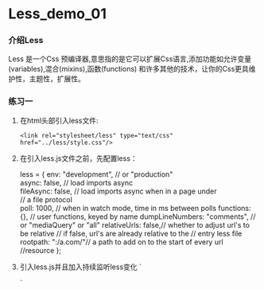 # Less_demo_01
### 介绍Less
   Less 是一个Css 预编译器,意思指的是它可以扩展Css语言,添加功能如允许变量(variables),混合(mixins),函数(functions) 和许多其他的技术，让你的Css更具维护性，主题性，扩展性。
### 练习一
1. 在html头部引入less文件:
 
    `<link rel="stylesheet/less" type="text/css" href="../less/style.css"/>`
2. 在引入less.js文件之前，先配置less：
 
    less = {
        env: "development", // or "production"        
        async: false,       // load imports async        
        fileAsync: false,   // load imports async when in a page under        
        // a file protocol        
        poll: 1000,         // when in watch mode, time in ms between polls
        functions: {},      // user functions, keyed by name
        dumpLineNumbers: "comments", // or "mediaQuery" or "all"
        relativeUrls: false,// whether to adjust url's to be relative
        // if false, url's are already relative to the
        // entry less file
        rootpath: ":/a.com/"// a path to add on to the start of every url
        //resource
    };
3. 引入less.js并且加入持续监听less变化
    `<script type="text/javascript" src="../js/less.js"></script>
     <script>less.watch();</script>`